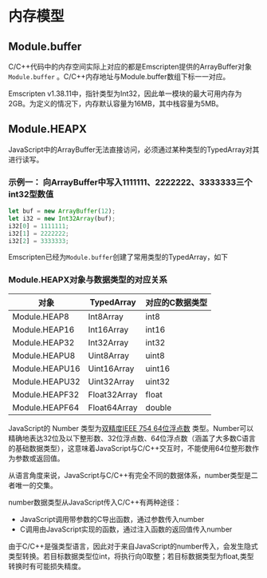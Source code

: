 # 内存模型

## Module.buffer

C/C++代码中的内存空间实际上对应的都是Emscripten提供的ArrayBuffer对象 `Module.buffer` 。C/C++内存地址与Module.buffer数组下标一一对应。

Emscripten v1.38.11中，指针类型为Int32，因此单一模块的最大可用内存为2GB。为定义的情况下，内存默认容量为16MB，其中栈容量为5MB。

## Module.HEAPX

JavaScript中的ArrayBuffer无法直接访问，必须通过某种类型的TypedArray对其进行读写。

### 示例一： 向ArrayBuffer中写入1111111、2222222、3333333三个int32型数值

```JavaScript
let buf = new ArrayBuffer(12);
let i32 = new Int32Array(buf);
i32[0] = 1111111;
i32[1] = 2222222;
i32[2] = 3333333;
```
Emscripten已经为`Module.buffer`创建了常用类型的TypedArray，如下

### Module.HEAPX对象与数据类型的对应关系

| 对象 | TypedArray | 对应的C数据类型 |
|----------------|--------------|--------|
| Module.HEAP8   | Int8Array    | int8   |
| Module.HEAP16  | Int16Array   | int16  |
| Module.HEAP32  | Int32Array   | int32  |
| Module.HEAPU8  | Uint8Array   | uint8  |
| Module.HEAPU16 | Uint16Array  | uint16 |
| Module.HEAPU32 | Uint32Array  | uint32 |
| Module.HEAPF32 | Float32Array | float  |
| Module.HEAPF64 | Float64Array | double |


JavaScript的 Number 类型为[双精度IEEE 754 64位浮点数](https://en.wikipedia.org/wiki/Floating-point_arithmetic) 类型。Number可以精确地表达32位及以下整形数、32位浮点数、64位浮点数（涵盖了大多数C语言的基础数据类型），这意味着JavaScript与C/C++交互时，不能使用64位整形数作为参数或返回值。

从语言角度来说，JavaScript与C/C++有完全不同的数据体系，number类型是二者唯一的交集。

number数据类型从JavaScript传入C/C++有两种途径：
* JavaScript调用带参数的C导出函数，通过参数传入number
* C调用由JavaScript实现的函数，通过注入函数的返回值传入number

由于C/C++是强类型语言，因此对于来自JavaScript的number传入，会发生隐式类型转换。若目标数据类型位int，将执行向0取整；若目标数据类型为float,类型转换时有可能损失精度。

